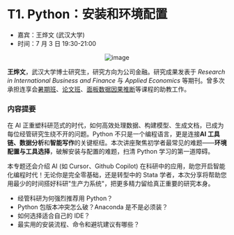 # T1. Python：安装和环境配置

- 嘉宾：王烨文 (武汉大学) 
- 时间：7 月 3 日 19:30-21:00

<p align="center">
  <img 
    src="https://s21.ax1x.com/2025/06/29/pVnyJ0K.jpg" 
    alt="image" 
    style="max-width: 155px;  width: auto; height: auto;"
  />
</p>

**王烨文**，武汉大学博士研究生，研究方向为公司金融。研究成果发表于 _Research in International Business and Finance_ 与 _Applied Economics_ 等期刊。曾多次承担连享会[暑期班](https://www.lianxh.cn/details/1604.html)、[论文班](https://www.lianxh.cn/details/1609.html)、[面板数据因果推断](https://www.lianxh.cn/details/1567.html)等课程的助教工作。

### 内容提要

在 AI 正重塑科研范式的时代，如何高效处理数据、构建模型、生成文档，已成为每位经管研究生绕不开的问题。Python 不只是一个编程语言，更是连接**AI 工具链、数据分析**和**智能写作**的关键枢纽。本次讲座聚焦初学者最常见的难题——**环境配置与工具选择**，破解安装与配置的难题，扫清 Python 学习的第一道障碍。

本专题还会介绍 AI (如 Cursor、Github Copilot) 在科研中的应用，助您开启智能化编程时代！无论你是完全零基础，还是转型中的 Stata 学者，本次分享将帮助您用最少的时间搭好科研"生产力系统"，把更多精力留给真正重要的研究本身。


- 经管科研为何强烈推荐用 Python？
- Python 包版本冲突怎么破？Anaconda 是不是必须装？
- 如何选择适合自己的 IDE？
- 最实用的安装流程、命令和避坑建议有哪些？



